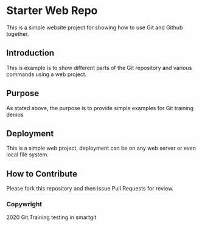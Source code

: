 # Starter Web Repo

This is a simple website project for showing how to use Git and Github together.

## Introduction
This is example is to show different parts of the Git repository and various commands using a web project.

## Purpose

As stated above, the purpose is to provide simple examples for Git training demos

## Deployment
This is a simple web project, deployment can be on any web server or even local file system.

## How to Contribute
Please fork this repository and then issue Pull Requests for review.

### Copywright
2020 Git.Training
testing in smartgit